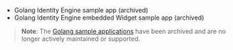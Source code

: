 * Golang Identity Engine sample app (archived)
* Golang Identity Engine embedded Widget sample app (archived)

> **Note**: The [Golang sample applications](https://github.com/okta/samples-golang) have been archived and are no longer actively maintained or supported.
